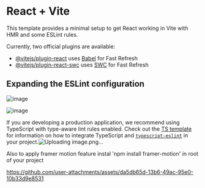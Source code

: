 # React + Vite

This template provides a minimal setup to get React working in Vite with HMR and some ESLint rules.

Currently, two official plugins are available:

- [@vitejs/plugin-react](https://github.com/vitejs/vite-plugin-react/blob/main/packages/plugin-react) uses [Babel](https://babeljs.io/) for Fast Refresh
- [@vitejs/plugin-react-swc](https://github.com/vitejs/vite-plugin-react/blob/main/packages/plugin-react-swc) uses [SWC](https://swc.rs/) for Fast Refresh

## Expanding the ESLint configuration

![image](https://github.com/user-attachments/assets/90eb1b72-0772-4745-8621-77e5fdf3acca)

![image](https://github.com/user-attachments/assets/da9e5a3e-941b-44ff-9028-1194321541a3)


If you are developing a production application, we recommend using TypeScript with type-aware lint rules enabled. Check out the [TS template](https://github.com/vitejs/vite/tree/main/packages/create-vite/template-react-ts) for information on how to integrate TypeScript and [`typescript-eslint`](https://typescript-eslint.io) in your project.![Uploading image.png…]()



Also to apply framer motion feature instal 'npm install framer-motion' in root of your project 



https://github.com/user-attachments/assets/da5db65d-13b6-49ac-95e0-10b33d9e8531


